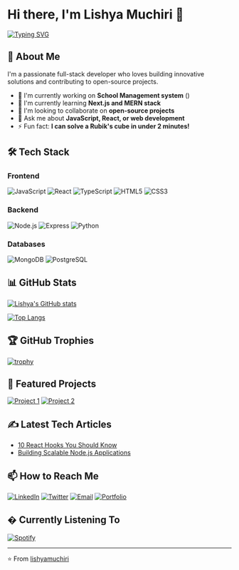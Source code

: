 # Hi there, I'm Lishya Muchiri 👋

[![Typing SVG](https://readme-typing-svg.herokuapp.com?font=Fira+Code&pause=1000&color=FF7F50&width=435&lines=Full+Stack+Developer;Open+Source+Enthusiast;Tech+Writer)](https://media1.giphy.com/media/v1.Y2lkPTc5MGI3NjExZWRjbGQ2M3BwZWRzNmo5ZmUxdThuNXY3azIzZTFhNHh2djFlcXZ1OCZlcD12MV9pbnRlcm5hbF9naWZfYnlfaWQmY3Q9Zw/SA3x5u69Z3SWzghNrU/giphy.gif)

## 🚀 About Me

I'm a passionate full-stack developer who loves building innovative solutions and contributing to open-source projects. 

- 🔭 I'm currently working on **School Management system** ()
- 🌱 I'm currently learning **Next.js and MERN stack**
- 👯 I'm looking to collaborate on **open-source projects**
- 💬 Ask me about **JavaScript, React, or web development**
- ⚡ Fun fact: **I can solve a Rubik's cube in under 2 minutes!**

## 🛠️ Tech Stack

### Frontend
![JavaScript](https://img.shields.io/badge/-JavaScript-F7DF1E?style=flat-square&logo=javascript&logoColor=black)
![React](https://img.shields.io/badge/-React-61DAFB?style=flat-square&logo=react&logoColor=black)
![TypeScript](https://img.shields.io/badge/-TypeScript-3178C6?style=flat-square&logo=typescript&logoColor=white)
![HTML5](https://img.shields.io/badge/-HTML5-E34F26?style=flat-square&logo=html5&logoColor=white)
![CSS3](https://img.shields.io/badge/-CSS3-1572B6?style=flat-square&logo=css3&logoColor=white)

### Backend
![Node.js](https://img.shields.io/badge/-Node.js-339933?style=flat-square&logo=node.js&logoColor=white)
![Express](https://img.shields.io/badge/-Express-000000?style=flat-square&logo=express&logoColor=white)
![Python](https://img.shields.io/badge/-Python-3776AB?style=flat-square&logo=python&logoColor=white)

### Databases
![MongoDB](https://img.shields.io/badge/-MongoDB-47A248?style=flat-square&logo=mongodb&logoColor=white)
![PostgreSQL](https://img.shields.io/badge/-PostgreSQL-4169E1?style=flat-square&logo=postgresql&logoColor=white)

## 📊 GitHub Stats

[![Lishya's GitHub stats](https://github-readme-stats.vercel.app/api?username=lishyamuchiri&show_icons=true&theme=radical&hide=issues)](https://github.com/lishyamuchiri)

[![Top Langs](https://github-readme-stats.vercel.app/api/top-langs/?username=lishyamuchiri&layout=compact&theme=radical&hide=html,css)](https://github.com/lishyamuchiri)

## 🏆 GitHub Trophies

[![trophy](https://github-profile-trophy.vercel.app/?username=lishyamuchiri&theme=onedark&row=1)](https://github.com/ryo-ma/github-profile-trophy)

## 🎯 Featured Projects

[![Project 1](https://github-readme-stats.vercel.app/api/pin/?username=lishyamuchiri&repo=myportfolio&theme=radical)](https://github.com/LishyaMuchiri/myportfolio)
[![Project 2](https://github-readme-stats.vercel.app/api/pin/?username=lishyamuchiri&repo=myportfolio&theme=radical)](https://github.com/lishyamuchiri/myportfolio)

## ✍️ Latest Tech Articles

<!-- Replace with your actual articles -->
- [10 React Hooks You Should Know](https://github.com/lishyamuchiri/myportfolio)
- [Building Scalable Node.js Applications](https://github.com/lishyamuchiri/myportfolio)

## 📫 How to Reach Me

[![LinkedIn](https://img.shields.io/badge/-LinkedIn-0077B5?style=for-the-badge&logo=linkedin&logoColor=white)](https://linkedin.com/in/lishyamuchiri)
[![Twitter](https://img.shields.io/badge/-Twitter-1DA1F2?style=for-the-badge&logo=twitter&logoColor=white)](https://twitter.com/lishyadev)
[![Email](https://img.shields.io/badge/-Email-D14836?style=for-the-badge&logo=gmail&logoColor=white)](mailto:lishya@example.com)
[![Portfolio](https://img.shields.io/badge/-Portfolio-FF7139?style=for-the-badge&logo=firefox&logoColor=white)](https://lishya.dev)

## � Currently Listening To

[![Spotify](https://spotify-github-profile.vercel.app/api/view?uid=yourspotifyid&cover_image=true&theme=novatorem)](https://open.spotify.com/user/yourspotifyid)

---

⭐️ From [lishyamuchiri](https://github.com/lishyamuchiri)

